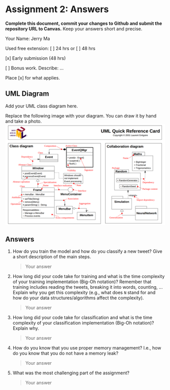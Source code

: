 # Assignment 2: Answers

**Complete this document, commit your changes to Github and submit the repository URL to Canvas.** Keep your answers short and precise.

Your Name: Jerry Ma

Used free extension: [ ] 24 hrs or [ ] 48 hrs

[x] Early submission (48 hrs)

[ ] Bonus work. Describe: ...

Place [x] for what applies.


## UML Diagram

Add your UML class diagram here.

Replace the following image with your diagram. You can draw it by hand and take a photo.
![UML Class Diagram](UML_class.png)

## Answers

1. How do you train the model and how do you classify a new tweet? Give a short description of the main steps.

    > Your answer

2. How long did your code take for training and what is the time complexity of your training implementation (Big-Oh notation)? Remember that training includes reading the tweets, breaking it into words, counting, ... Explain why you get this complexity (e.g., what does `N` stand for and how do your data structures/algorithms affect the complexity).

   > Your answer

3. How long did your code take for classification and what is the time complexity of your classification implementation (Big-Oh notation)? Explain why.

   > Your answer

4. How do you know that you use proper memory management? I.e., how do you know that you do not have
   a memory leak?

   > Your answer

5. What was the most challenging part of the assignment?

   > Your answer